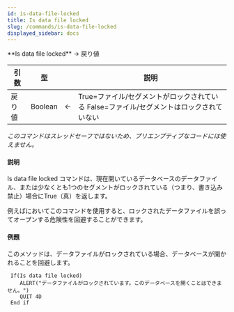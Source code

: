 ```yaml
---
id: is-data-file-locked
title: Is data file locked
slug: /commands/is-data-file-locked
displayed_sidebar: docs
---
```


<!--REF #_command_.Is data file locked.Syntax-->**Is data file locked**  -> 戻り値<!-- END REF-->
<!--REF #_command_.Is data file locked.Params-->
| 引数 | 型 |  | 説明 |
| --- | --- | --- | --- |
| 戻り値 | Boolean | &#8592; | True=ファイル/セグメントがロックされている   False=ファイル/セグメントはロックされていない |

<!-- END REF-->

*このコマンドはスレッドセーフではないため、プリエンプティブなコードには使えません。*


#### 説明 

<!--REF #_command_.Is data file locked.Summary-->Is data file locked コマンドは、現在開いているデータベースのデータファイル、または少なくとも1つのセグメントがロックされている（つまり、書き込み禁止）場合にTrue（真）を返します。<!-- END REF-->

例えばにおいてこのコマンドを使用すると、ロックされたデータファイルを誤ってオープンする危険性を回避することができます。

#### 例題 

このメソッドは、データファイルがロックされている場合、データベースが開かれることを回避します。

```4d
 If(Is data file locked)
    ALERT("データファイルがロックされています。このデータベースを開くことはできません。")
    QUIT 4D
 End if
```
